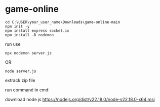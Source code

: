 # game-online

```
cd C:\USER\your_user_name\Downloads\game-online-main
npm init -y
npm install express socket.io
npm install -D nodemon
```
run use
```
npx nodemon server.js
```
OR
```
node server.js
```
  extrack zip file
  
  run command in cmd
  
  download node js https://nodejs.org/dist/v22.18.0/node-v22.18.0-x64.msi

